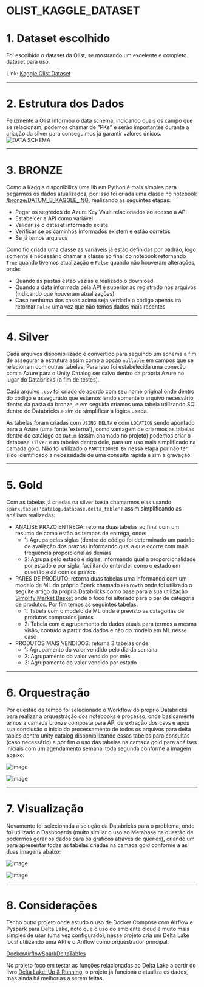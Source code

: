 # OLIST_KAGGLE_DATASET

# 1. Dataset escolhido

Foi escolhido o dataset da Olist, se mostrando um excelente e completo dataset para uso.

Link: [Kaggle Olist Dataset](https://www.kaggle.com/datasets/olistbr/brazilian-ecommerce/data)

---
# 2. Estrutura dos Dados

Felizmente a Olist informou o data schema, indicando quais os campo que se relacionam, podemos chamar de "PKs" e serão importantes durante a criação da silver para conseguimos já garantir valores únicos.
![DATA SCHEMA](https://github.com/MatheusFBasso/OLIST_KAGGLE_DATASET/assets/62318283/8abb6d1d-4ceb-4102-874e-1b866ce4aae3)

---
# 3. BRONZE

Como a Kaggla disponibiliza uma lib em Python é mais simples para pegarmos os dados atualizados, por isso foi criada uma classe no notebook [/bronze/DATUM_B_KAGGLE_ING](https://github.com/MatheusFBasso/OLIST_KAGGLE_DATASET/blob/main/bronze/DATUM_B_KAGLE_ING.ipynb), realizando as seguintes etapas:
- Pegar os segredos do Azure Key Vault relacionados ao acesso a API
- Estabelcer a API como variável
- Validar se o dataset informado existe
- Verificar se os caminhos informados existem e estão corretos
- Se já temos arquivos

Como fio criada uma classe as variáveis já estão definidas por padrão, logo somente é necessário chamar a classe ao final do notebook retornando `True` quando tivemos atualização e `False` quando não houveram alterações, onde:
- Quando as pastas estão vazias é realizado o download
- Quando a data informada pela API é superior ao registrado nos arquivos (indicando que houveram atualizações)
- Caso nenhuma dos casos acima seja verdade o código apenas irá retornar `False` uma vez que não temos dados mais recentes

---
# 4. Silver

Cada arquivos disponibilizado é convertido para seguindo um schema a fim de assegurar a estrutura assim como a opção `nullable` em campos que se relacionam com outras tabelas. Para isso foi estabelecida uma conexão com a Azure para o Unity Catalog ser salvo dentro da própria Azure no lugar do Databricks (a fim de testes).

Cada arquivo `.csv` foi criado de acordo com seu nome original onde dentro do código é assegurado que estamos lendo somente o arquivo necessário dentro da pasta da bronze, e em seguida criamos uma tabela utilizando SQL dentro do Databricks a sim de simplificar a lógica usada.

As tabelas foram criadas com `USING DELTA` e com `LOCATION` sendo apontado para a Azure (uma fonte 'externa'), como vantagem de criarmos as tabelas dentro do catálogo da `Datum` (assim chamado no projeto) podemos criar o database `silver` e as tabelas dentro dele, para um uso mais simplificado na camada gold. Não foi utilizado o `PARTITIONED BY` nessa etapa por não ter sido identificado a necessidade de uma consulta rápida e sim a gravação.

---
# 5. Gold

Com as tabelas já criadas na silver basta chamarmos elas usando ```spark.table('catalog.database.delta_table')``` assim simplificando as análises realizadas:

- ANALISE PRAZO ENTREGA: retorna duas tabelas ao final com um resumo de como estão os tempos de entrega, onde:
    - 1: Agrupa pelas siglas (dentro do código foi determinado um padrão de avaliação dos prazos) informando qual a que ocorre com mais frequência proporcional as demais
    - 2: Agrupa pelo estado e siglas, informando qual a proporcionalidade por estado e por sigla, facilitando entender como o estado em questão está com os prazos
- PARES DE PRODUTO: retorna duas tabelas uma informando com um modelo de ML do próprio Spark chamado `FPGrowth` onde foi utilizado o seguite artigo da própria Databricks como base para a sua utilização [Simplify Market Basket](https://www.databricks.com/blog/2018/09/18/simplify-market-basket-analysis-using-fp-growth-on-databricks.html) onde o foco foi alterado para o par de categoria de produtos. Por fim temos as seguintes tabelas:
    - 1: Tabela com o modelo de ML onde é previsto as categorias de produtos comprados juntos
    - 2: Tabela com o agrupamento do dados atuais para termos a mesma visão, contudo a partir dos dados e não do modelo em ML nesse caso
- PRODUTOS MAIS VENDIDOS: retorna 3 tabelas onde:
    - 1: Agrupamento do valor vendido pelo dia da semana
    - 2: Agrupamento do valor vendido por mês
    - 3: Agrupamento do valor vendido por estado

---
# 6. Orquestração

Por questão de tempo foi selecionado o Workflow do próprio Databricks para realizar a orquestração dos notebooks e processo, onde basicamente temos a camada bronze composta para API de extração dos csvs e após sua conclusão o ínicio do processamento de todos os arquivos para delta tables dentro unity catalog disponibilizando essas tabelas para consultas (caso necessário) e por fim o uso das tabelas na camada gold para análises iniciais com um agendamento semanal toda segunda conforme a imagem abaixo:

![image](https://github.com/MatheusFBasso/OLIST_KAGGLE_DATASET/assets/62318283/fa3215f1-b5b9-46e0-84de-671f9cba5c58)

![image](https://github.com/MatheusFBasso/OLIST_KAGGLE_DATASET/assets/62318283/e15741a5-2e12-4d66-a745-fc6628a54afb)

---
# 7. Visualização

Novamente foi selecionada a solução da Databricks para o problema, onde foi utilizado o Dashboards (muito similar o uso ao Metabase na questão de podermos gerar os dados para os gráficos através de queries), criando um para apresentar todas as tabelas criadas na camada gold conforme a as duas imagens abaixo:

![image](https://github.com/MatheusFBasso/OLIST_KAGGLE_DATASET/assets/62318283/59ede0bc-0d30-4dd5-a001-11b656b75095)

![image](https://github.com/MatheusFBasso/OLIST_KAGGLE_DATASET/assets/62318283/ec7c3ae6-0365-4cdf-b908-967238219d0b)

---
# 8. Considerações

Tenho outro projeto onde estudo o uso de Docker Compose com Airflow e Pyspark para Delta Lake, noto que o uso do ambiente cloud é muito mais simples de usar (uma vez configurado), nesse projeto cria um Delta Lake local utilizando uma API e o Ariflow como orquestrador principal.

[DockerAirflowSparkDeltaTables](https://github.com/MatheusFBasso/DockerAirflowSparkDeltaTables)

No projeto foco em testar as funções relacionadas ao Delta Lake a partir do livro [Delta Lake: Up & Running](https://www.databricks.com/resources/ebook/delta-lake-running-oreilly), o projeto já funciona e atualiza os dados, mas ainda há melhorias a serem feitas.

